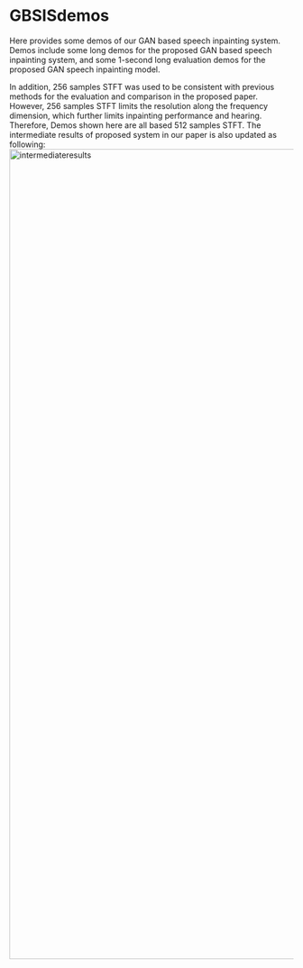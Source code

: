 # GBSISdemos
Here provides some demos of our GAN based speech inpainting system. Demos include some long demos for the proposed GAN based speech inpainting system, and some 1-second long evaluation demos for the proposed GAN speech inpainting model.

In addition, 256 samples STFT was used to be consistent with previous methods for the evaluation and comparison in the proposed paper. However, 256 samples STFT limits the resolution along the frequency dimension, which further limits inpainting performance and hearing. Therefore, Demos shown here are all based 512 samples STFT. The intermediate results of proposed system in our paper is also updated as following:
<img width="1438" alt="intermediateresults" src="https://user-images.githubusercontent.com/70113757/161493421-081e65f5-5a73-4c0c-a1f8-102ae0fa1276.png">
